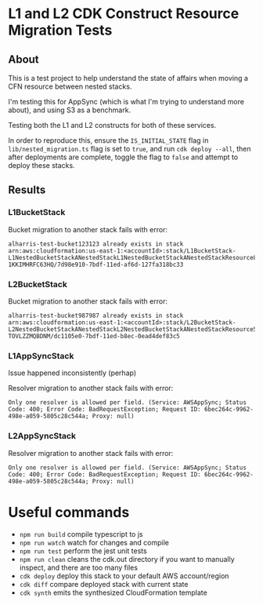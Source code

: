 # L1 and L2 CDK Construct Resource Migration Tests

## About

This is a test project to help understand the state of affairs when moving a CFN resource between nested stacks.

I'm testing this for AppSync (which is what I'm trying to understand more about), and using S3 as a benchmark.

Testing both the L1 and L2 constructs for both of these services.

In order to reproduce this, ensure the `IS_INITIAL_STATE` flag in `lib/nested_migration.ts` flag is set to `true`, and run `cdk deploy --all`, then after deployments are complete, toggle the flag to `false` and attempt to deploy these stacks.

## Results

### L1BucketStack

Bucket migration to another stack fails with error:

```
alharris-test-bucket123123 already exists in stack arn:aws:cloudformation:us-east-1:<accountId>:stack/L1BucketStack-L1NestedBucketStackANestedStackL1NestedBucketStackANestedStackResource87-1KKIMHRFC63HQ/7d98e910-7bdf-11ed-af6d-127fa318bc33
```

### L2BucketStack

Bucket migration to another stack fails with error:

```
alharris-test-bucket987987 already exists in stack arn:aws:cloudformation:us-east-1:<accountId>:stack/L2BucketStack-L2NestedBucketStackANestedStackL2NestedBucketStackANestedStackResource59-TOVLZZMQBDNM/dc1105e0-7bdf-11ed-b8ec-0ead4def83c5
```

### L1AppSyncStack

Issue happened inconsistently (perhap)

Resolver migration to another stack fails with error:

```
Only one resolver is allowed per field. (Service: AWSAppSync; Status Code: 400; Error Code: BadRequestException; Request ID: 6bec264c-9962-498e-a059-5805c28c544a; Proxy: null)
```

### L2AppSyncStack

Resolver migration to another stack fails with error:

```
Only one resolver is allowed per field. (Service: AWSAppSync; Status Code: 400; Error Code: BadRequestException; Request ID: 6bec264c-9962-498e-a059-5805c28c544a; Proxy: null)
```

# Useful commands

* `npm run build`   compile typescript to js
* `npm run watch`   watch for changes and compile
* `npm run test`    perform the jest unit tests
* `npm run clean`   cleans the cdk.out directory if you want to manually inspect, and there are too many files
* `cdk deploy`      deploy this stack to your default AWS account/region
* `cdk diff`        compare deployed stack with current state
* `cdk synth`       emits the synthesized CloudFormation template
